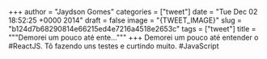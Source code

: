 
+++
author = "Jaydson Gomes"
categories = ["tweet"]
date = "Tue Dec 02 18:52:25 +0000 2014"
draft = false
image = "{TWEET_IMAGE}"
slug = "b124d7b68290814e66215ed4e7216a4518e2653c"
tags = ["tweet"]
title = """Demorei um pouco até ente..."""
+++
Demorei um pouco até entender o #ReactJS. Tô fazendo uns testes e curtindo muito. #JavaScript
